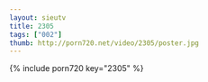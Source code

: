 ```yaml
--- 
layout: sieutv
title: 2305
tags: ["002"]
thumb: http://porn720.net/video/2305/poster.jpg
---
```

{% include porn720 key="2305" %} 
